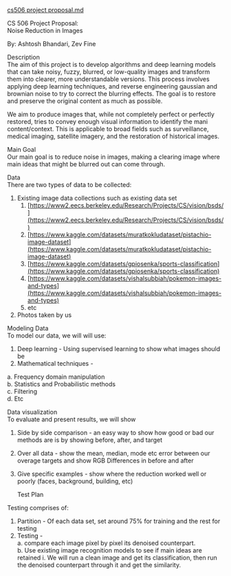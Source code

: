 [cs506 project proposal.md](https://github.com/user-attachments/files/22454918/cs506.project.proposal.md)
		

CS 506 Project Proposal:  
Noise Reduction in Images

By: Ashtosh Bhandari, Zev Fine

Description  
The aim of this project is to develop algorithms and deep learning models that can take noisy, fuzzy, blurred, or low-quality images and transform them into clearer, more understandable versions. This process involves applying deep learning techniques, and reverse engineering gaussian and brownian noise to try to correct the blurring effects. The goal is to restore and preserve the original content as much as possible.

We aim to produce images that, while not completely perfect or perfectly restored, tries to convey enough visual information to identify the mani content/context. This is applicable to broad fields such as surveillance, medical imaging, satellite imagery, and the restoration of historical images.  

Main Goal  
Our main goal is to reduce noise in images, making a clearing image where main ideas that might be blurred out can come through.

Data  
There are two types of data to be collected:

1. Existing image data collections such as existing data set  
   1. [https://www2.eecs.berkeley.edu/Research/Projects/CS/vision/bsds/](https://www2.eecs.berkeley.edu/Research/Projects/CS/vision/bsds/)  
   2. [https://www.kaggle.com/datasets/muratkokludataset/pistachio-image-dataset](https://www.kaggle.com/datasets/muratkokludataset/pistachio-image-dataset)  
   3. [https://www.kaggle.com/datasets/gpiosenka/sports-classification](https://www.kaggle.com/datasets/gpiosenka/sports-classification)  
   4. [https://www.kaggle.com/datasets/vishalsubbiah/pokemon-images-and-types](https://www.kaggle.com/datasets/vishalsubbiah/pokemon-images-and-types)  
   5. etc  
2. Photos taken by us  
   

Modeling Data  
To model our data, we will will use:

1. Deep learning  \- Using supervised learning to show what images should be  
2. Mathematical techniques \- 

a. Frequency domain manipulation  
b. Statistics and Probabilistic methods  
c. Filtering   
d. Etc

Data visualization  
To evaluate and present results, we will show

1. Side by side comparison \- an easy way to show how good or bad our methods are is by showing before, after, and target  
2. Over all data \- show the mean, median, mode etc error between our overage targets and show RGB Differences in before and after  
3. Give specific examples \- show where the reduction worked well or poorly (faces, background, building, etc)  
     
   Test Plan

Testing comprises of: 

1. Partition \- Of each data set, set around 75% for training and the rest for testing   
2. Testing \-   
   a. compare each image pixel by pixel its denoised counterpart.   
   b. Use existing image recognition models to see if main ideas are retained
       i. We will run a clean image and get its classification, then run the denoised counterpart through it and get the similarity.

